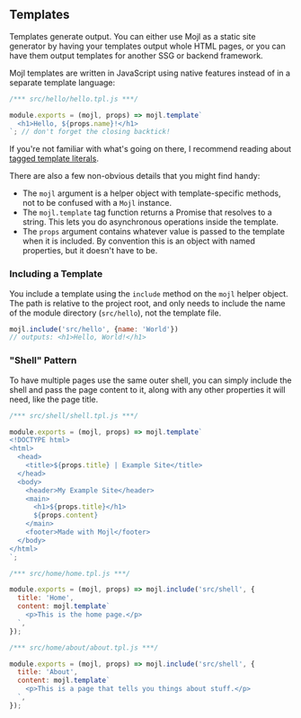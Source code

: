 ## Templates

Templates generate output. You can either use Mojl as a static site generator by having your templates output whole HTML pages, or you can have them output templates for another SSG or backend framework.

Mojl templates are written in JavaScript using native features instead of in a separate template language:

```javascript
/*** src/hello/hello.tpl.js ***/

module.exports = (mojl, props) => mojl.template`
  <h1>Hello, ${props.name}!</h1>
`; // don't forget the closing backtick!
```

If you're not familiar with what's going on there, I recommend reading about [tagged template literals](https://developer.mozilla.org/en-US/docs/Web/JavaScript/Reference/Template_literals#tagged_templates).

There are also a few non-obvious details that you might find handy:

* The `mojl` argument is a helper object with template-specific methods, not to be confused with a `Mojl` instance.
* The `mojl.template` tag function returns a Promise that resolves to a string. This lets you do asynchronous operations inside the template.
* The `props` argument contains whatever value is passed to the template when it is included. By convention this is an object with named properties, but it doesn't have to be.

### Including a Template

You include a template using the `include` method on the `mojl` helper object. The path is relative to the project root, and only needs to include the name of the module directory (`src/hello`), not the template file.

```javascript
mojl.include('src/hello', {name: 'World'})
// outputs: <h1>Hello, World!</h1>
```

### "Shell" Pattern

To have multiple pages use the same outer shell, you can simply include the shell and pass the page content to it, along with any other properties it will need, like the page title.

```javascript
/*** src/shell/shell.tpl.js ***/

module.exports = (mojl, props) => mojl.template`
<!DOCTYPE html>
<html>
  <head>
    <title>${props.title} | Example Site</title>
  </head>
  <body>
    <header>My Example Site</header>
    <main>
      <h1>${props.title}</h1>
      ${props.content}
    </main>
    <footer>Made with Mojl</footer>
  </body>
</html>
`;
```

```javascript
/*** src/home/home.tpl.js ***/

module.exports = (mojl, props) => mojl.include('src/shell', {
  title: 'Home',
  content: mojl.template`
    <p>This is the home page.</p>
  `,
});
```

```javascript
/*** src/home/about/about.tpl.js ***/

module.exports = (mojl, props) => mojl.include('src/shell', {
  title: 'About',
  content: mojl.template`
    <p>This is a page that tells you things about stuff.</p>
  `,
});
```